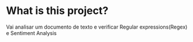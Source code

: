 # What is this project?
Vai analisar um documento de texto e verificar Regular expressions(Regex) e Sentiment Analysis